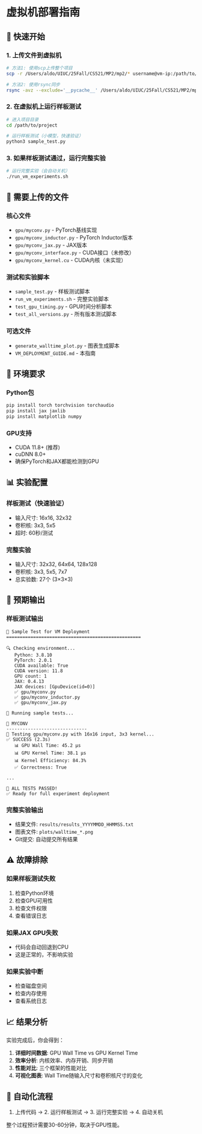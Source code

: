 # 虚拟机部署指南

## 🚀 快速开始

### 1. 上传文件到虚拟机
```bash
# 方法1: 使用scp上传整个项目
scp -r /Users/aldo/UIUC/25Fall/CS521/MP2/mp2/* username@vm-ip:/path/to/project/

# 方法2: 使用rsync同步
rsync -avz --exclude='__pycache__' /Users/aldo/UIUC/25Fall/CS521/MP2/mp2/ username@vm-ip:/path/to/project/
```

### 2. 在虚拟机上运行样板测试
```bash
# 进入项目目录
cd /path/to/project

# 运行样板测试（小模型，快速验证）
python3 sample_test.py
```

### 3. 如果样板测试通过，运行完整实验
```bash
# 运行完整实验（会自动关机）
./run_vm_experiments.sh
```

## 📁 需要上传的文件

### 核心文件
- `gpu/myconv.py` - PyTorch基线实现
- `gpu/myconv_inductor.py` - PyTorch Inductor版本
- `gpu/myconv_jax.py` - JAX版本
- `gpu/myconv_interface.py` - CUDA接口（未修改）
- `gpu/myconv_kernel.cu` - CUDA内核（未实现）

### 测试和实验脚本
- `sample_test.py` - 样板测试脚本
- `run_vm_experiments.sh` - 完整实验脚本
- `test_gpu_timing.py` - GPU时间分析脚本
- `test_all_versions.py` - 所有版本测试脚本

### 可选文件
- `generate_walltime_plot.py` - 图表生成脚本
- `VM_DEPLOYMENT_GUIDE.md` - 本指南

## 🔧 环境要求

### Python包
```bash
pip install torch torchvision torchaudio
pip install jax jaxlib
pip install matplotlib numpy
```

### GPU支持
- CUDA 11.8+ (推荐)
- cuDNN 8.0+
- 确保PyTorch和JAX都能检测到GPU

## 📊 实验配置

### 样板测试（快速验证）
- 输入尺寸: 16x16, 32x32
- 卷积核: 3x3, 5x5
- 超时: 60秒/测试

### 完整实验
- 输入尺寸: 32x32, 64x64, 128x128
- 卷积核: 3x3, 5x5, 7x7
- 总实验数: 27个 (3×3×3)

## 🎯 预期输出

### 样板测试输出
```
🚀 Sample Test for VM Deployment
==================================================

🔍 Checking environment...
   Python: 3.8.10
   PyTorch: 2.0.1
   CUDA available: True
   CUDA version: 11.8
   GPU count: 1
   JAX: 0.4.13
   JAX devices: [GpuDevice(id=0)]
   ✅ gpu/myconv.py
   ✅ gpu/myconv_inductor.py
   ✅ gpu/myconv_jax.py

🧪 Running sample tests...

📁 MYCONV
------------------------------
🧪 Testing gpu/myconv.py with 16x16 input, 3x3 kernel...
✅ SUCCESS (2.3s)
   📊 GPU Wall Time: 45.2 μs
   📊 GPU Kernel Time: 38.1 μs
   📊 Kernel Efficiency: 84.3%
   ✅ Correctness: True

...

🎉 ALL TESTS PASSED!
✅ Ready for full experiment deployment
```

### 完整实验输出
- 结果文件: `results/results_YYYYMMDD_HHMMSS.txt`
- 图表文件: `plots/walltime_*.png`
- Git提交: 自动提交所有结果

## ⚠️ 故障排除

### 如果样板测试失败
1. 检查Python环境
2. 检查GPU可用性
3. 检查文件权限
4. 查看错误日志

### 如果JAX GPU失败
- 代码会自动回退到CPU
- 这是正常的，不影响实验

### 如果实验中断
- 检查磁盘空间
- 检查内存使用
- 查看系统日志

## 📈 结果分析

实验完成后，你会得到：
1. **详细时间数据**: GPU Wall Time vs GPU Kernel Time
2. **效率分析**: 内核效率、内存开销、同步开销
3. **性能对比**: 三个框架的性能对比
4. **可视化图表**: Wall Time随输入尺寸和卷积核尺寸的变化

## 🔄 自动化流程

1. 上传代码 → 2. 运行样板测试 → 3. 运行完整实验 → 4. 自动关机

整个过程预计需要30-60分钟，取决于GPU性能。
